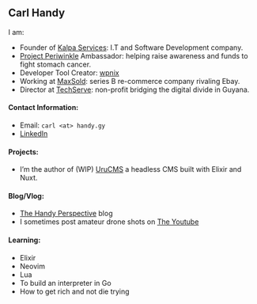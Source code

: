 ## Carl Handy

I am:
- Founder of [Kalpa Services](https://kalpa.dev): I.T and Software Development company.
- [Project Periwinkle](https://www.projectperiwinkle.org/) Ambassador:  helping raise awareness and funds to fight stomach cancer.
- Developer Tool Creator: [wpnix](https://github.com/kalpa-services/wpnix/)
- Working at [MaxSold](https://www.maxsold.com/): series B re-commerce company rivaling Ebay.
- Director at [TechServe](https://instagram.com/techserveorg): non-profit bridging the digital divide in Guyana.


#### Contact Information:
- Email: `carl <at> handy.gy`
- [LinkedIn](https://www.linkedin.com/in/carlhandy/)

#### Projects:

- I’m the author of (WIP) [UruCMS](https://urucms.org) a headless CMS built with Elixir and Nuxt.


#### Blog/Vlog:

- [The Handy Perspective](https://handy.gy) blog
- I sometimes post amateur drone shots on [The Youtube](https://www.youtube.com/channel/UC5kZxLCG-7o6k6Ve7DcqxKw)

#### Learning:

- Elixir
- Neovim
- Lua
- To build an interpreter in Go
- How to get rich and not die trying
